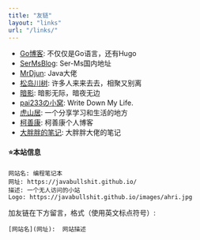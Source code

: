 ```yaml
---
title: "友链"
layout: "links"
url: "/links/"
---
```


 - [Go博客](https://lazzygo.github.io): 不仅仅是Go语言，还有Hugo
 - [SerMsBlog](https://ser-mingshao.github.io): Ser-Ms国内地址
 - [MrDjun](https://mrdjun.gitee.io/): Java大佬
 - [松岛川树](https://mikin-blogs.vercel.app/): 许多人来来去去，相聚又别离
 - [暗影](https://dsanying.github.io/): 暗影无际，暗夜无边
 - [pai233の小窝](https://blog.pai233.top/):  Write Down My Life.
 - [虎山居](https://blog.hushanju.com/):  一个分享学习和生活的地方
 - [柯善康](https://www.keshankang.org/): 柯善康个人博客
 - [大胖胖的笔记](https://www.bigpp.cn): 大胖胖大佬的笔记

#### ⭐本站信息
```
网站名: 编程笔记本
网址: https://javabullshit.github.io/
描述: 一个无人访问的小站
Logo: https://javabullshit.github.io/images/ahri.jpg
```

加友链在下方留言，格式（使用英文标点符号）: 
```
[网站名](网址):  网站描述
```
